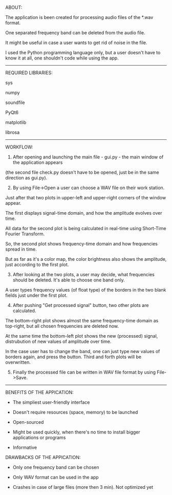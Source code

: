ABOUT:


The application is been created for processing audio files of the *.wav format.

One separated frequency band can be deleted from the audio file. 

It might be useful in case a user wants to get rid of noise in the file.

I used the Python programming language only, but a user doesn't have to know it at all, one shouldn't code while using the app.

------------------------------------------------------------------------------------------------------------------------------------------

REQUIRED LIBRARIES:


sys

numpy

soundfile

PyQt6

matplotlib

librosa

------------------------------------------------------------------------------------------------------------------------------------------

WORKFLOW:


1. After opening and launching the main file - gui.py - the main window of the application appears 

(the second file check.py doesn't have to be opened, just be in the same direction as gui.py).


2. By using File->Open a user can choose a WAV file on their work station.

Just after that two plots in upper-left and upper-right corners of the window appear.

The first displays signal-time domain, and how the amplitude evolves over time.

All data for the second plot is being calculated in real-time using Short-Time Fourier Transform.

So, the second plot shows frequency-time domain and how frequencies spread in time. 

But as far as it's a color map, the color brightness also shows the amplitude, just according to the first plot.


3. After looking at the two plots, a user may decide, what frequencies should be deleted. It's able to choose one band only.

A user types frequency values (of float type) of the borders in the two blank fields just under the first plot.


4. After pushing "Get processed signal" button, two other plots are calculated.

The bottom-right plot shows almost the same frequency-time domain as top-right, but all chosen frequencies are deleted now.

At the same time the bottom-left plot shows the new (processed) signal, distrubution of new values of amplitude over time.

In the case user has to change the band, one can just type new values of borders again, and press the button. Third and forth plots will be overwritten.
		
5. Finally the processed file can be written in WAV file format by using File->Save.

----------------------------------------------------------------------------------------------------------------------------------------------

BENEFITS OF THE APPICATION:


+ The simpliest user-friendly interface

+ Doesn't require resources (space, memory) to be launched

+ Open-sourced

+ Might be used quickly, when there's no time
  to install bigger applications or programs
	
+ Informative


DRAWBACKS OF THE APPICATION:

- Only one frequency band can be chosen

- Only WAV format can be used in the app

- Crashes in case of large files (more then 3 min). Not optimized yet

